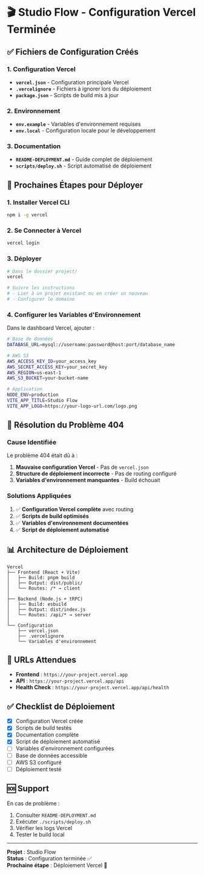 # 🎬 Studio Flow - Configuration Vercel Terminée

## ✅ Fichiers de Configuration Créés

### 1. Configuration Vercel
- **`vercel.json`** - Configuration principale Vercel
- **`.vercelignore`** - Fichiers à ignorer lors du déploiement
- **`package.json`** - Scripts de build mis à jour

### 2. Environnement
- **`env.example`** - Variables d'environnement requises
- **`env.local`** - Configuration locale pour le développement

### 3. Documentation
- **`README-DEPLOYMENT.md`** - Guide complet de déploiement
- **`scripts/deploy.sh`** - Script automatisé de déploiement

## 🚀 Prochaines Étapes pour Déployer

### 1. Installer Vercel CLI
```bash
npm i -g vercel
```

### 2. Se Connecter à Vercel
```bash
vercel login
```

### 3. Déployer
```bash
# Dans le dossier project/
vercel

# Suivre les instructions
# - Lier à un projet existant ou en créer un nouveau
# - Configurer le domaine
```

### 4. Configurer les Variables d'Environnement

Dans le dashboard Vercel, ajouter :

```bash
# Base de données
DATABASE_URL=mysql://username:password@host:port/database_name

# AWS S3
AWS_ACCESS_KEY_ID=your_access_key
AWS_SECRET_ACCESS_KEY=your_secret_key
AWS_REGION=us-east-1
AWS_S3_BUCKET=your-bucket-name

# Application
NODE_ENV=production
VITE_APP_TITLE=Studio Flow
VITE_APP_LOGO=https://your-logo-url.com/logo.png
```

## 🔧 Résolution du Problème 404

### Cause Identifiée
Le problème 404 était dû à :
1. **Mauvaise configuration Vercel** - Pas de `vercel.json`
2. **Structure de déploiement incorrecte** - Pas de routing configuré
3. **Variables d'environnement manquantes** - Build échouait

### Solutions Appliquées
1. ✅ **Configuration Vercel complète** avec routing
2. ✅ **Scripts de build optimisés**
3. ✅ **Variables d'environnement documentées**
4. ✅ **Script de déploiement automatisé**

## 📊 Architecture de Déploiement

```
Vercel
├── Frontend (React + Vite)
│   ├── Build: pnpm build
│   ├── Output: dist/public/
│   └── Routes: /* → client
│
├── Backend (Node.js + tRPC)
│   ├── Build: esbuild
│   ├── Output: dist/index.js
│   └── Routes: /api/* → server
│
└── Configuration
    ├── vercel.json
    ├── .vercelignore
    └── Variables d'environnement
```

## 🎯 URLs Attendues

- **Frontend** : `https://your-project.vercel.app`
- **API** : `https://your-project.vercel.app/api`
- **Health Check** : `https://your-project.vercel.app/api/health`

## ✅ Checklist de Déploiement

- [x] Configuration Vercel créée
- [x] Scripts de build testés
- [x] Documentation complète
- [x] Script de déploiement automatisé
- [ ] Variables d'environnement configurées
- [ ] Base de données accessible
- [ ] AWS S3 configuré
- [ ] Déploiement testé

## 🆘 Support

En cas de problème :
1. Consulter `README-DEPLOYMENT.md`
2. Exécuter `./scripts/deploy.sh`
3. Vérifier les logs Vercel
4. Tester le build local

---
**Projet** : Studio Flow  
**Status** : Configuration terminée ✅  
**Prochaine étape** : Déploiement Vercel 🚀

